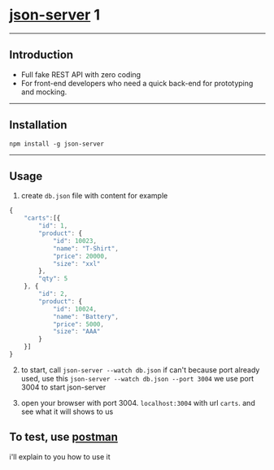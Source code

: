 # [json-server](https://www.npmjs.com/package/json-server) 1

---

## Introduction

* Full fake REST API with zero coding
* For front-end developers who need a quick back-end for prototyping and mocking.

---

## Installation

`npm install -g json-server`

---

## Usage

1. create `db.json` file with content for example
```js
{
    "carts":[{
        "id": 1,
        "product": {
            "id": 10023,
            "name": "T-Shirt",
            "price": 20000,
            "size": "xxl"
        },
        "qty": 5
    }, {
        "id": 2,
        "product": {
            "id": 10024,
            "name": "Battery",
            "price": 5000,
            "size": "AAA"
        }
    }]
}
```

2. to start, call `json-server --watch db.json` if can't because port already used, use this `json-server --watch db.json --port 3004` we use port 3004 to start json-server
   
3. open your browser with port 3004. `localhost:3004` with url `carts`. and see what it will shows to us

## To test, use [postman](https://www.getpostman.com/downloads/)

i'll explain to you how to use it
